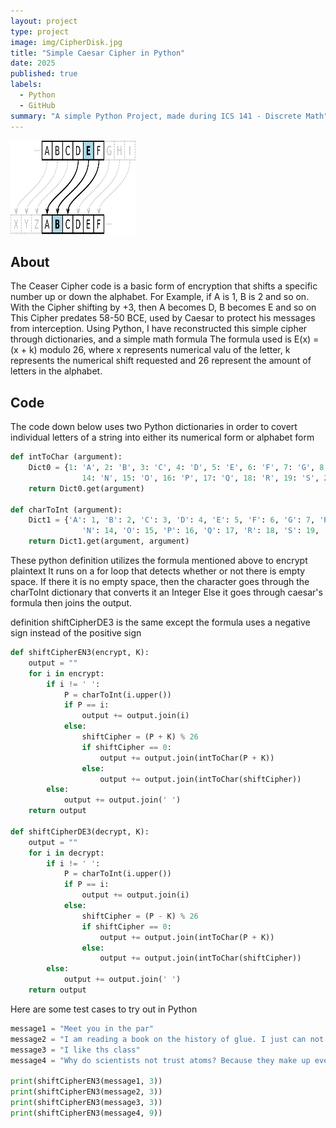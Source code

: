 ```yaml
---
layout: project
type: project
image: img/CipherDisk.jpg
title: "Simple Caesar Cipher in Python"
date: 2025
published: true
labels:
  - Python
  - GitHub
summary: "A simple Python Project, made during ICS 141 - Discrete Math"
---
```


<img src="/img/CaesarCipher.png" alt="Caesar Cipher Example" width="200" height="150">

## About

The Ceaser Cipher code is a basic form of encryption that shifts a specific number up or down the alphabet. 
For Example, if A is 1, B is 2 and so on. With the Cipher shifting by +3, then A becomes D, B becomes E and so on
This Cipher predates 58-50 BCE, used by Caesar to protect his messages from interception. 
Using Python, I have reconstructed this simple cipher through dictionaries, and a simple math formula
The formula used is E(x) = (x + k) modulo 26, where x represents numerical valu of the letter, k represents the numerical shift requested
and 26 represent the amount of letters in the alphabet.

## Code

The code down below uses two Python dictionaries in order to covert individual letters of a string into either its numerical form or alphabet form

```python
def intToChar (argument):
    Dict0 = {1: 'A', 2: 'B', 3: 'C', 4: 'D', 5: 'E', 6: 'F', 7: 'G', 8: 'H', 9: 'I', 10: 'J', 11: 'K', 12: 'L', 13: 'M', 
                14: 'N', 15: 'O', 16: 'P', 17: 'Q', 18: 'R', 19: 'S', 20: 'T', 21: 'U', 22: 'V', 23: 'W', 24: 'X', 25: 'Y', 26: 'Z'}
    return Dict0.get(argument)

def charToInt (argument):
    Dict1 = {'A': 1, 'B': 2, 'C': 3, 'D': 4, 'E': 5, 'F': 6, 'G': 7, 'H': 8, 'I': 9, 'J': 10, 'K': 11, 'L': 12, 'M': 13, 
                'N': 14, 'O': 15, 'P': 16, 'Q': 17, 'R': 18, 'S': 19, 'T': 20, 'U': 21, 'V': 22, 'W': 23, 'X': 24, 'Y': 25, 'Z': 26 }
    return Dict1.get(argument, argument)
```

These python definition utilizes the formula mentioned above to encrypt plaintext
It runs on a for loop that detects whether or not there is empty space.
If there it is no empty space, then the character goes through the charToInt dictionary that converts it an Integer
Else it goes through caesar's formula then joins the output.

definition shiftCipherDE3 is the same except the formula uses a negative sign instead of the positive sign


```python
def shiftCipherEN3(encrypt, K):
    output = ""
    for i in encrypt:
        if i != ' ':
            P = charToInt(i.upper())
            if P == i:
                output += output.join(i)
            else:
                shiftCipher = (P + K) % 26
                if shiftCipher == 0:
                    output += output.join(intToChar(P + K))
                else:
                    output += output.join(intToChar(shiftCipher))
        else:
            output += output.join(' ')
    return output

def shiftCipherDE3(decrypt, K):
    output = ""
    for i in decrypt:
        if i != ' ':
            P = charToInt(i.upper())
            if P == i:
                output += output.join(i)
            else:
                shiftCipher = (P - K) % 26
                if shiftCipher == 0:
                    output += output.join(intToChar(P + K))
                else:
                    output += output.join(intToChar(shiftCipher))
        else:
            output += output.join(' ')
    return output
```

Here are some test cases to try out in Python

```Python
message1 = "Meet you in the par"
message2 = "I am reading a book on the history of glue. I just can not seem to put it down"
message3 = "I like ths class"
message4 = "Why do scientists not trust atoms? Because they make up everything."

print(shiftCipherEN3(message1, 3))
print(shiftCipherEN3(message2, 3))
print(shiftCipherEN3(message3, 3))
print(shiftCipherEN3(message4, 9))
```
